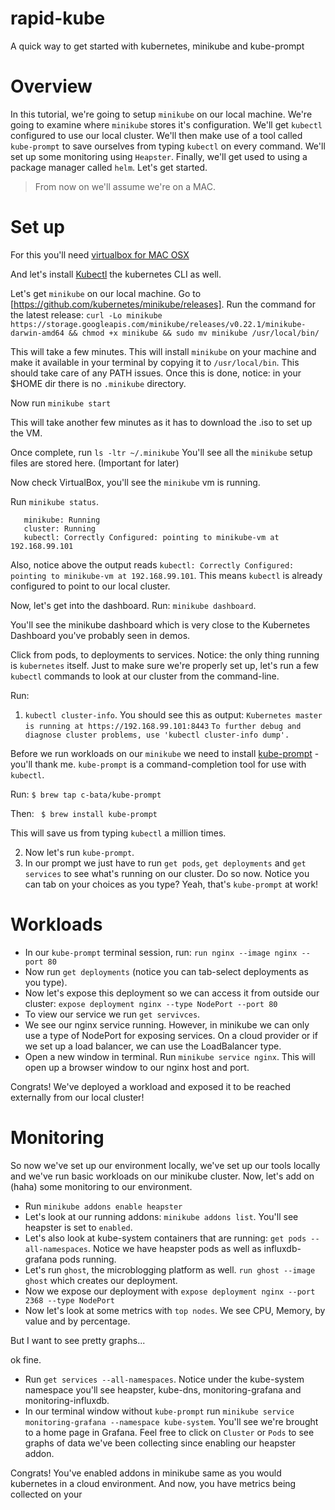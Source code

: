 # rapid-kube
A quick way to get started with kubernetes, minikube and kube-prompt

# Overview
In this tutorial, we're going to setup ```minikube``` on our local machine. We're going to examine where ```minikube``` stores it's configuration. We'll get `kubectl` configured to use our local cluster. We'll then make use of a tool called ```kube-prompt``` to save ourselves from typing ```kubectl``` on every command. We'll set up some monitoring using ```Heapster```. Finally, we'll get used to using a package manager called ```helm```. Let's get started. 
> From now on we'll assume we're on a MAC. 
# Set up
For this you'll need [virtualbox for MAC OSX](https://www.google.com/url?sa=t&rct=j&q=&esrc=s&source=web&cd=1&cad=rja&uact=8&ved=0ahUKEwi827GU-67WAhVUzWMKHdf2D-cQFggoMAA&url=https%3A%2F%2Fwww.virtualbox.org%2Fwiki%2FDownloads&usg=AFQjCNHg31Pp26-AJ-5fjqSw3azAsjfvpg)

And let's install [Kubectl](https://kubernetes.io/docs/tasks/tools/install-kubectl/#install-kubectl-binary-via-curl) the kubernetes CLI as well. 

Let's get ```minikube``` on our local machine. Go to [https://github.com/kubernetes/minikube/releases]. 
Run the command for the latest release:
 ```curl -Lo minikube https://storage.googleapis.com/minikube/releases/v0.22.1/minikube-darwin-amd64 && chmod +x minikube && sudo mv minikube /usr/local/bin/```

This will take a few minutes. This will install ```minikube``` on your machine and make it available in your terminal by copying it to ```/usr/local/bin```. This should take care of any PATH issues. 
Once this is done, notice: in your $HOME dir there is no ```.minikube``` directory. 

Now run ```minikube start```

This will take another few minutes as it has to download the .iso to set up the VM. 

Once complete, run ```ls -ltr ~/.minikube```
You'll see all the ```minikube``` setup files are stored here. (Important for later)

Now check VirtualBox, you'll see the ```minikube``` vm is running. 

Run ```minikube status```. 

```minikube status
   minikube: Running
   cluster: Running
   kubectl: Correctly Configured: pointing to minikube-vm at 192.168.99.101
```

Also, notice above the output reads `kubectl: Correctly Configured: pointing to minikube-vm at 192.168.99.101`. This means `kubectl` is already configured to point to our local cluster. 

Now, let's get into the dashboard. Run: ```minikube dashboard```. 

You'll see the minikube dashboard which is very close to the Kubernetes Dashboard you've probably seen in demos. 

Click from pods, to deployments to services. Notice: the only thing running is ```kubernetes``` itself. Just to make sure we're properly set up, let's run a few `kubectl` commands to look at our cluster from the command-line. 

Run:
1. `kubectl cluster-info`. You should see this as output: 
```Kubernetes master is running at https://192.168.99.101:8443```
```To further debug and diagnose cluster problems, use 'kubectl cluster-info dump'.```
   
Before we run workloads on our `minikube` we need to install [kube-prompt](https://github.com/c-bata/kube-prompt) - you'll thank me. `kube-prompt` is a command-completion tool for use with `kubectl`. 

Run: ```$ brew tap c-bata/kube-prompt```
   
   Then:
``` $ brew install kube-prompt```

This will save us from typing ```kubectl``` a million times. 

2. Now let's run `kube-prompt`. 
3. In our prompt we just have to run `get pods`, `get deployments` and `get services` to see what's running on our cluster. Do so now. 
Notice you can tab on your choices as you type? Yeah, that's `kube-prompt` at work!

# Workloads
* In our `kube-prompt` terminal session, run: `run nginx --image nginx --port 80`
* Now run `get deployments` (notice you can tab-select deployments as you type). 
* Now let's expose this deployment so we can access it from outside our cluster: `expose deployment nginx --type NodePort --port 80`
* To view our service we run `get servivces`. 
* We see our nginx service running. However, in minikube we can only use a type of NodePort for exposing services. On a cloud provider or if we set up a load balancer, we can use the LoadBalancer type. 
* Open a new window in terminal. Run `minikube service nginx`. This will open up a browser window to our nginx host and port. 

Congrats! We've deployed a workload and exposed it to be reached externally from our local cluster! 

# Monitoring
So now we've set up our environment locally, we've set up our tools locally and we've run basic workloads on our minikube cluster. Now, let's add on (haha) some monitoring to our environment. 
* Run `minikube addons enable heapster`
* Let's look at our running addons: `minikube addons list`. You'll see heapster is set to `enabled`. 
* Let's also look at kube-system containers that are running: `get pods --all-namespaces`. Notice we have heapster pods as well as influxdb-grafana pods running. 
* Let's run `ghost`, the microblogging platform as well. `run ghost --image ghost` which creates our deployment. 
* Now we expose our deployment with `expose deployment nginx --port 2368 --type NodePort`
* Now let's look at some metrics with `top nodes`. We see CPU, Memory, by value and by percentage. 

But I want to see pretty graphs...

ok fine. 
* Run `get services --all-namespaces`. Notice under the kube-system namespace you'll see heapster, kube-dns, monitoring-grafana and monitoring-influxdb. 
* In our terminal window without `kube-prompt` run `minikube service monitoring-grafana --namespace kube-system`. You'll see we're brought to a home page in Grafana. Feel free to click on `Cluster` or `Pods` to see graphs of data we've been collecting since enabling our heapster addon. 

Congrats! You've enabled addons in minikube same as you would kubernetes in a cloud environment. And now, you have metrics being collected on your 
 